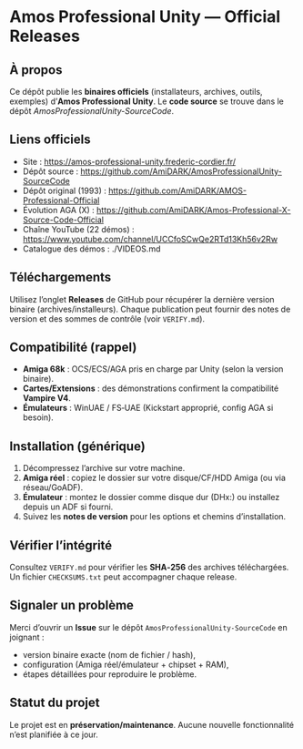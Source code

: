 # Amos Professional Unity — Official Releases

## À propos


Ce dépôt publie les **binaires officiels** (installateurs, archives, outils, exemples) d’**Amos Professional Unity**.
Le **code source** se trouve dans le dépôt *AmosProfessionalUnity-SourceCode*. 

## Liens officiels


- Site : https://amos-professional-unity.frederic-cordier.fr/
- Dépôt source : https://github.com/AmiDARK/AmosProfessionalUnity-SourceCode
- Dépôt original (1993) : https://github.com/AmiDARK/AMOS-Professional-Official
- Évolution AGA (X) : https://github.com/AmiDARK/Amos-Professional-X-Source-Code-Official
- Chaîne YouTube (22 démos) : https://www.youtube.com/channel/UCCfoSCwQe2RTd13Kh56v2Rw
- Catalogue des démos : ./VIDEOS.md

## Téléchargements


Utilisez l’onglet **Releases** de GitHub pour récupérer la dernière version binaire (archives/installeurs).
Chaque publication peut fournir des notes de version et des sommes de contrôle (voir `VERIFY.md`).

## Compatibilité (rappel)


- **Amiga 68k** : OCS/ECS/AGA pris en charge par Unity (selon la version binaire).  
- **Cartes/Extensions** : des démonstrations confirment la compatibilité **Vampire V4**.  
- **Émulateurs** : WinUAE / FS‑UAE (Kickstart approprié, config AGA si besoin).

## Installation (générique)


1. Décompressez l’archive sur votre machine.
2. **Amiga réel** : copiez le dossier sur votre disque/CF/HDD Amiga (ou via réseau/GoADF).  
3. **Émulateur** : montez le dossier comme disque dur (DHx:) ou installez depuis un ADF si fourni.  
4. Suivez les **notes de version** pour les options et chemins d’installation.

## Vérifier l’intégrité


Consultez `VERIFY.md` pour vérifier les **SHA‑256** des archives téléchargées.
Un fichier `CHECKSUMS.txt` peut accompagner chaque release.

## Signaler un problème


Merci d’ouvrir un **Issue** sur le dépôt `AmosProfessionalUnity-SourceCode` en joignant :
- version binaire exacte (nom de fichier / hash),
- configuration (Amiga réel/émulateur + chipset + RAM),
- étapes détaillées pour reproduire le problème.

## Statut du projet


Le projet est en **préservation/maintenance**. Aucune nouvelle fonctionnalité n’est planifiée à ce jour.

